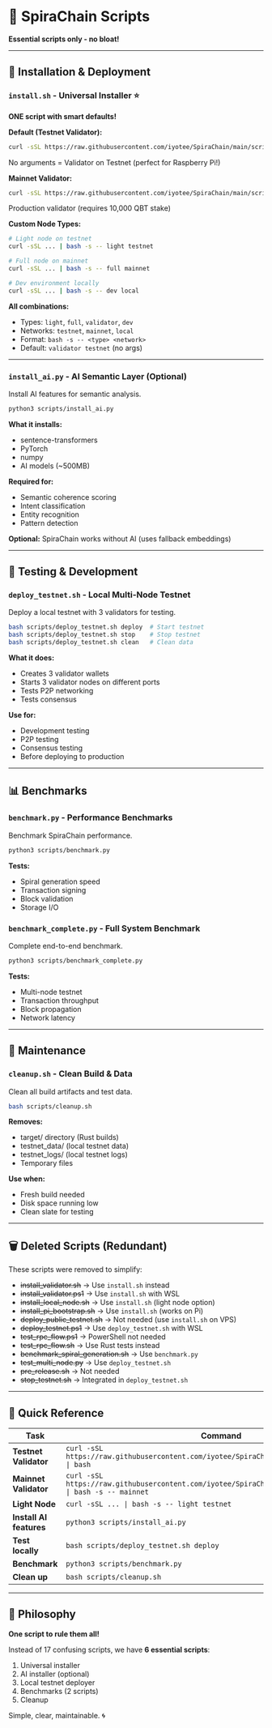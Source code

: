 # 📜 SpiraChain Scripts

**Essential scripts only - no bloat!**

---

## 🚀 Installation & Deployment

### `install.sh` - Universal Installer ⭐

**ONE script with smart defaults!**

**Default (Testnet Validator):**
```bash
curl -sSL https://raw.githubusercontent.com/iyotee/SpiraChain/main/scripts/install.sh | bash
```
No arguments = Validator on Testnet (perfect for Raspberry Pi!)

**Mainnet Validator:**
```bash
curl -sSL https://raw.githubusercontent.com/iyotee/SpiraChain/main/scripts/install.sh | bash -s -- mainnet
```
Production validator (requires 10,000 QBT stake)

**Custom Node Types:**
```bash
# Light node on testnet
curl -sSL ... | bash -s -- light testnet

# Full node on mainnet
curl -sSL ... | bash -s -- full mainnet

# Dev environment locally
curl -sSL ... | bash -s -- dev local
```

**All combinations:**
- Types: `light`, `full`, `validator`, `dev`
- Networks: `testnet`, `mainnet`, `local`
- Format: `bash -s -- <type> <network>`
- Default: `validator testnet` (no args)

---

### `install_ai.py` - AI Semantic Layer (Optional)

Install AI features for semantic analysis.

```bash
python3 scripts/install_ai.py
```

**What it installs:**
- sentence-transformers
- PyTorch
- numpy
- AI models (~500MB)

**Required for:**
- Semantic coherence scoring
- Intent classification
- Entity recognition
- Pattern detection

**Optional:** SpiraChain works without AI (uses fallback embeddings)

---

## 🧪 Testing & Development

### `deploy_testnet.sh` - Local Multi-Node Testnet

Deploy a local testnet with 3 validators for testing.

```bash
bash scripts/deploy_testnet.sh deploy  # Start testnet
bash scripts/deploy_testnet.sh stop    # Stop testnet
bash scripts/deploy_testnet.sh clean   # Clean data
```

**What it does:**
- Creates 3 validator wallets
- Starts 3 validator nodes on different ports
- Tests P2P networking
- Tests consensus

**Use for:**
- Development testing
- P2P testing
- Consensus testing
- Before deploying to production

---

## 📊 Benchmarks

### `benchmark.py` - Performance Benchmarks

Benchmark SpiraChain performance.

```bash
python3 scripts/benchmark.py
```

**Tests:**
- Spiral generation speed
- Transaction signing
- Block validation
- Storage I/O

### `benchmark_complete.py` - Full System Benchmark

Complete end-to-end benchmark.

```bash
python3 scripts/benchmark_complete.py
```

**Tests:**
- Multi-node testnet
- Transaction throughput
- Block propagation
- Network latency

---

## 🧹 Maintenance

### `cleanup.sh` - Clean Build & Data

Clean all build artifacts and test data.

```bash
bash scripts/cleanup.sh
```

**Removes:**
- target/ directory (Rust builds)
- testnet_data/ (local testnet data)
- testnet_logs/ (local testnet logs)
- Temporary files

**Use when:**
- Fresh build needed
- Disk space running low
- Clean slate for testing

---

## 🗑️ Deleted Scripts (Redundant)

These scripts were removed to simplify:

- ~~install_validator.sh~~ → Use `install.sh` instead
- ~~install_validator.ps1~~ → Use `install.sh` with WSL
- ~~install_local_node.sh~~ → Use `install.sh` (light node option)
- ~~install_pi_bootstrap.sh~~ → Use `install.sh` (works on Pi)
- ~~deploy_public_testnet.sh~~ → Not needed (use `install.sh` on VPS)
- ~~deploy_testnet.ps1~~ → Use `deploy_testnet.sh` with WSL
- ~~test_rpc_flow.ps1~~ → PowerShell not needed
- ~~test_rpc_flow.sh~~ → Use Rust tests instead
- ~~benchmark_spiral_generation.sh~~ → Use `benchmark.py`
- ~~test_multi_node.py~~ → Use `deploy_testnet.sh`
- ~~pre_release.sh~~ → Not needed
- ~~stop_testnet.sh~~ → Integrated in `deploy_testnet.sh`

---

## 📝 Quick Reference

| Task | Command |
|------|---------|
| **Testnet Validator** | `curl -sSL https://raw.githubusercontent.com/iyotee/SpiraChain/main/scripts/install.sh \| bash` |
| **Mainnet Validator** | `curl -sSL https://raw.githubusercontent.com/iyotee/SpiraChain/main/scripts/install.sh \| bash -s -- mainnet` |
| **Light Node** | `curl -sSL ... \| bash -s -- light testnet` |
| **Install AI features** | `python3 scripts/install_ai.py` |
| **Test locally** | `bash scripts/deploy_testnet.sh deploy` |
| **Benchmark** | `python3 scripts/benchmark.py` |
| **Clean up** | `bash scripts/cleanup.sh` |

---

## 🎯 Philosophy

**One script to rule them all!**

Instead of 17 confusing scripts, we have **6 essential scripts**:
1. Universal installer
2. AI installer (optional)
3. Local testnet deployer
4. Benchmarks (2 scripts)
5. Cleanup

Simple, clear, maintainable. 🌀

